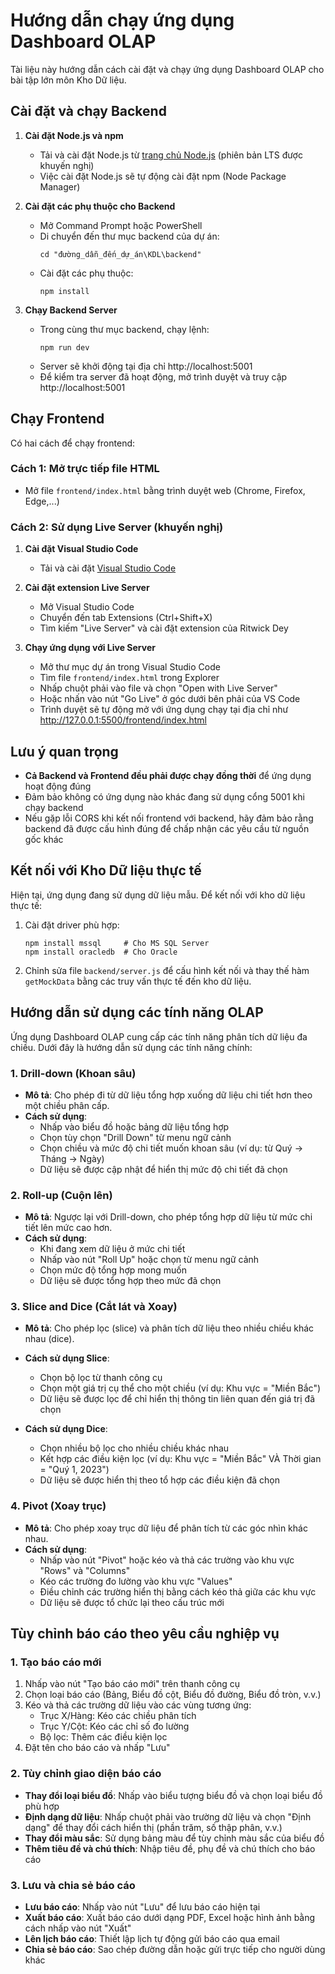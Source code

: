 # Hướng dẫn chạy ứng dụng Dashboard OLAP

Tài liệu này hướng dẫn cách cài đặt và chạy ứng dụng Dashboard OLAP cho bài tập lớn môn Kho Dữ liệu.

## Cài đặt và chạy Backend

1. **Cài đặt Node.js và npm**
   - Tải và cài đặt Node.js từ [trang chủ Node.js](https://nodejs.org/) (phiên bản LTS được khuyến nghị)
   - Việc cài đặt Node.js sẽ tự động cài đặt npm (Node Package Manager)

2. **Cài đặt các phụ thuộc cho Backend**
   - Mở Command Prompt hoặc PowerShell
   - Di chuyển đến thư mục backend của dự án:
     ```
     cd "đường_dẫn_đến_dự_án\KDL\backend"
     ```
   - Cài đặt các phụ thuộc:
     ```
     npm install
     ```

3. **Chạy Backend Server**
   - Trong cùng thư mục backend, chạy lệnh:
     ```
     npm run dev
     ```
   - Server sẽ khởi động tại địa chỉ http://localhost:5001
   - Để kiểm tra server đã hoạt động, mở trình duyệt và truy cập http://localhost:5001

## Chạy Frontend

Có hai cách để chạy frontend:

### Cách 1: Mở trực tiếp file HTML

- Mở file `frontend/index.html` bằng trình duyệt web (Chrome, Firefox, Edge,...)

### Cách 2: Sử dụng Live Server (khuyến nghị)

1. **Cài đặt Visual Studio Code**
   - Tải và cài đặt [Visual Studio Code](https://code.visualstudio.com/)

2. **Cài đặt extension Live Server**
   - Mở Visual Studio Code
   - Chuyển đến tab Extensions (Ctrl+Shift+X)
   - Tìm kiếm "Live Server" và cài đặt extension của Ritwick Dey

3. **Chạy ứng dụng với Live Server**
   - Mở thư mục dự án trong Visual Studio Code
   - Tìm file `frontend/index.html` trong Explorer
   - Nhấp chuột phải vào file và chọn "Open with Live Server"
   - Hoặc nhấn vào nút "Go Live" ở góc dưới bên phải của VS Code
   - Trình duyệt sẽ tự động mở với ứng dụng chạy tại địa chỉ như http://127.0.0.1:5500/frontend/index.html

## Lưu ý quan trọng

- **Cả Backend và Frontend đều phải được chạy đồng thời** để ứng dụng hoạt động đúng
- Đảm bảo không có ứng dụng nào khác đang sử dụng cổng 5001 khi chạy backend
- Nếu gặp lỗi CORS khi kết nối frontend với backend, hãy đảm bảo rằng backend đã được cấu hình đúng để chấp nhận các yêu cầu từ nguồn gốc khác

## Kết nối với Kho Dữ liệu thực tế

Hiện tại, ứng dụng đang sử dụng dữ liệu mẫu. Để kết nối với kho dữ liệu thực tế:

1. Cài đặt driver phù hợp:
   ```
   npm install mssql     # Cho MS SQL Server
   npm install oracledb  # Cho Oracle
   ```

2. Chỉnh sửa file `backend/server.js` để cấu hình kết nối và thay thế hàm `getMockData` bằng các truy vấn thực tế đến kho dữ liệu.

## Hướng dẫn sử dụng các tính năng OLAP

Ứng dụng Dashboard OLAP cung cấp các tính năng phân tích dữ liệu đa chiều. Dưới đây là hướng dẫn sử dụng các tính năng chính:

### 1. Drill-down (Khoan sâu)

- **Mô tả**: Cho phép đi từ dữ liệu tổng hợp xuống dữ liệu chi tiết hơn theo một chiều phân cấp.
- **Cách sử dụng**:
  - Nhấp vào biểu đồ hoặc bảng dữ liệu tổng hợp
  - Chọn tùy chọn "Drill Down" từ menu ngữ cảnh
  - Chọn chiều và mức độ chi tiết muốn khoan sâu (ví dụ: từ Quý → Tháng → Ngày)
  - Dữ liệu sẽ được cập nhật để hiển thị mức độ chi tiết đã chọn

### 2. Roll-up (Cuộn lên)

- **Mô tả**: Ngược lại với Drill-down, cho phép tổng hợp dữ liệu từ mức chi tiết lên mức cao hơn.
- **Cách sử dụng**:
  - Khi đang xem dữ liệu ở mức chi tiết
  - Nhấp vào nút "Roll Up" hoặc chọn từ menu ngữ cảnh
  - Chọn mức độ tổng hợp mong muốn
  - Dữ liệu sẽ được tổng hợp theo mức đã chọn

### 3. Slice and Dice (Cắt lát và Xoay)

- **Mô tả**: Cho phép lọc (slice) và phân tích dữ liệu theo nhiều chiều khác nhau (dice).
- **Cách sử dụng Slice**:
  - Chọn bộ lọc từ thanh công cụ
  - Chọn một giá trị cụ thể cho một chiều (ví dụ: Khu vực = "Miền Bắc")
  - Dữ liệu sẽ được lọc để chỉ hiển thị thông tin liên quan đến giá trị đã chọn

- **Cách sử dụng Dice**:
  - Chọn nhiều bộ lọc cho nhiều chiều khác nhau
  - Kết hợp các điều kiện lọc (ví dụ: Khu vực = "Miền Bắc" VÀ Thời gian = "Quý 1, 2023")
  - Dữ liệu sẽ được hiển thị theo tổ hợp các điều kiện đã chọn

### 4. Pivot (Xoay trục)

- **Mô tả**: Cho phép xoay trục dữ liệu để phân tích từ các góc nhìn khác nhau.
- **Cách sử dụng**:
  - Nhấp vào nút "Pivot" hoặc kéo và thả các trường vào khu vực "Rows" và "Columns"
  - Kéo các trường đo lường vào khu vực "Values"
  - Điều chỉnh các trường hiển thị bằng cách kéo thả giữa các khu vực
  - Dữ liệu sẽ được tổ chức lại theo cấu trúc mới

## Tùy chỉnh báo cáo theo yêu cầu nghiệp vụ

### 1. Tạo báo cáo mới

1. Nhấp vào nút "Tạo báo cáo mới" trên thanh công cụ
2. Chọn loại báo cáo (Bảng, Biểu đồ cột, Biểu đồ đường, Biểu đồ tròn, v.v.)
3. Kéo và thả các trường dữ liệu vào các vùng tương ứng:
   - Trục X/Hàng: Kéo các chiều phân tích
   - Trục Y/Cột: Kéo các chỉ số đo lường
   - Bộ lọc: Thêm các điều kiện lọc
4. Đặt tên cho báo cáo và nhấp "Lưu"

### 2. Tùy chỉnh giao diện báo cáo

- **Thay đổi loại biểu đồ**: Nhấp vào biểu tượng biểu đồ và chọn loại biểu đồ phù hợp
- **Định dạng dữ liệu**: Nhấp chuột phải vào trường dữ liệu và chọn "Định dạng" để thay đổi cách hiển thị (phần trăm, số thập phân, v.v.)
- **Thay đổi màu sắc**: Sử dụng bảng màu để tùy chỉnh màu sắc của biểu đồ
- **Thêm tiêu đề và chú thích**: Nhập tiêu đề, phụ đề và chú thích cho báo cáo

### 3. Lưu và chia sẻ báo cáo

- **Lưu báo cáo**: Nhấp vào nút "Lưu" để lưu báo cáo hiện tại
- **Xuất báo cáo**: Xuất báo cáo dưới dạng PDF, Excel hoặc hình ảnh bằng cách nhấp vào nút "Xuất"
- **Lên lịch báo cáo**: Thiết lập lịch tự động gửi báo cáo qua email
- **Chia sẻ báo cáo**: Sao chép đường dẫn hoặc gửi trực tiếp cho người dùng khác